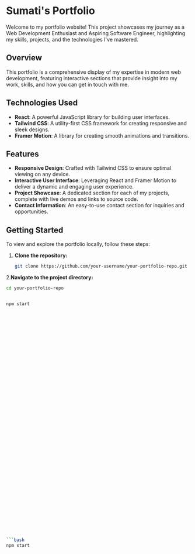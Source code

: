 # Sumati's Portfolio

Welcome to my portfolio website! This project showcases my journey as a Web Development Enthusiast and Aspiring Software Engineer, highlighting my skills, projects, and the technologies I've mastered.

## Overview

This portfolio is a comprehensive display of my expertise in modern web development, featuring interactive sections that provide insight into my work, skills, and how you can get in touch with me.

## Technologies Used

- **React**: A powerful JavaScript library for building user interfaces.
- **Tailwind CSS**: A utility-first CSS framework for creating responsive and sleek designs.
- **Framer Motion**: A library for creating smooth animations and transitions.

## Features

- **Responsive Design**: Crafted with Tailwind CSS to ensure optimal viewing on any device.
- **Interactive User Interface**: Leveraging React and Framer Motion to deliver a dynamic and engaging user experience.
- **Project Showcase**: A dedicated section for each of my projects, complete with live demos and links to source code.
- **Contact Information**: An easy-to-use contact section for inquiries and opportunities.

## Getting Started

To view and explore the portfolio locally, follow these steps:



1. **Clone the repository:**

   ```bash
   git clone https://github.com/your-username/your-portfolio-repo.git

2.**Navigate to the project directory:**

```bash
cd your-portfolio-repo


npm start













































```bash
npm start

